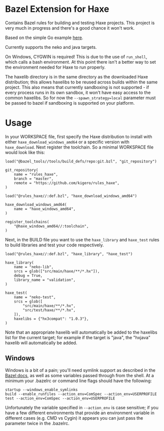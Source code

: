 # Bazel Extension for Haxe

Contains Bazel rules for building and testing Haxe projects.  This project is very much in progress and there's a good
chance it won't work.

Based on the simple Go example [here](https://github.com/jayconrod/rules_go_simple).

Currently supports the neko and java targets.

On Windows, CYGWIN is required!  This is due to the use of `run_shell`, which calls a bash environment.  At this point
there isn't a better way to set the environment needed for Haxe to run properly.  

The haxelib directory is in the same directory as the downloaded Haxe distribution; this allows haxelibs to be reused
across builds within the same project.  This also means that currently sandboxing is not supported - if every process
runs in its own sandbox, it won't have easy access to the common haxelibs.  So for now the `--spawn_strategy=local`
parameter must be passed to bazel if sandboxing is supported on your platform.

# Usage

In your WORKSPACE file, first specify the Haxe distribution to install with either `haxe_download_windows_amd64` or a
specific version with `haxe_download`.  Next register the toolchain.  So a minimal WORKSPACE file would look like this:
```
load("@bazel_tools//tools/build_defs/repo:git.bzl", "git_repository")

git_repository(
    name = "rules_haxe",
    branch = "master",
    remote = "https://github.com/kigero/rules_haxe",
)

load("@rules_haxe//:def.bzl", "haxe_download_windows_amd64")

haxe_download_windows_amd64(
    name = "haxe_windows_amd64",
)

register_toolchains(
    "@haxe_windows_amd64//:toolchain",
)
```

Next, in the BUILD file you want to use the `haxe_library` and `haxe_test` rules to build libraries and test your code respectively.

```
load("@rules_haxe//:def.bzl", "haxe_library", "haxe_test")

haxe_library(
    name = "neko-lib",
    srcs = glob(["src/main/haxe/**/*.hx"]),
    debug = True,
    library_name = "validation",
)

haxe_test(
    name = "neko-test",
    srcs = glob([
        "src/main/haxe/**/*.hx",
        "src/test/haxe/**/*.hx",
    ]),
    haxelibs = {"hx3compat": "1.0.3"},
)
```
Note that an appropriate haxelib will automatically be added to the haxelibs list for the current target; for example if
the target is "java", the "hxjava" haxelib will automatically be added.

## Windows

Windows is a bit of a pain; you'll need symlink support as described in the [Bazel
docs](https://docs.bazel.build/versions/master/windows.html#enable-symlink-support), as well as some variables passed
through from the shell.  At a minimum your .bazelrc or command line flags should have the following:
```
startup --windows_enable_symlinks
build --enable_runfiles --action_env=ComSpec --action_env=USERPROFILE
test --action_env=ComSpec --action_env=USERPROFILE
```
Unfortunately the variable specified in `--action_env` is case sensitive; if you have a few different environments that provide an environment variable in different cases (e.g. CMD vs Cygin) it appears you can just pass the parameter twice in the .bazelrc.
